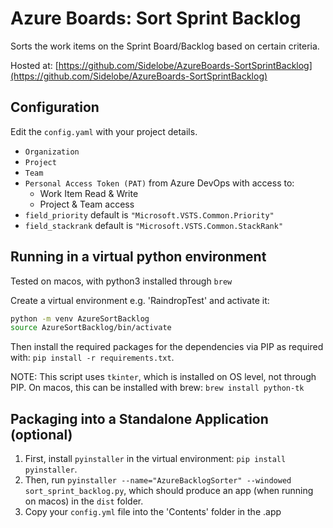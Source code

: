 # Azure Boards: Sort Sprint Backlog

Sorts the work items on the Sprint Board/Backlog based on certain criteria.

Hosted at: [https://github.com/Sidelobe/AzureBoards-SortSprintBacklog](https://github.com/Sidelobe/AzureBoards-SortSprintBacklog)

## Configuration
Edit the `config.yaml` with your project details.

- `Organization`
- `Project`
- `Team`
- `Personal Access Token (PAT)` from Azure DevOps with access to:
    - Work Item Read & Write
    - Project & Team access
- `field_priority` default is `"Microsoft.VSTS.Common.Priority"`
- `field_stackrank` default is `"Microsoft.VSTS.Common.StackRank"`

## Running in a virtual python environment
Tested on macos, with python3 installed through `brew`

Create a virtual environment e.g. 'RaindropTest' and activate it:

```bash
python -m venv AzureSortBacklog
source AzureSortBacklog/bin/activate
```

Then install the required packages for the dependencies via PIP as required with: `pip install -r requirements.txt`.

NOTE: This script uses `tkinter`, which is installed on OS level, not through PIP. On macos, this can be installed with brew: `brew install python-tk`


## Packaging into a Standalone Application (optional)

1. First, install `pyinstaller` in the virtual environment: `pip install pyinstaller`.
1. Then, run `pyinstaller --name="AzureBacklogSorter" --windowed sort_sprint_backlog.py`, which should produce an app (when running on macos) in the `dist` folder.
1. Copy your `config.yml` file into the 'Contents' folder in the .app
